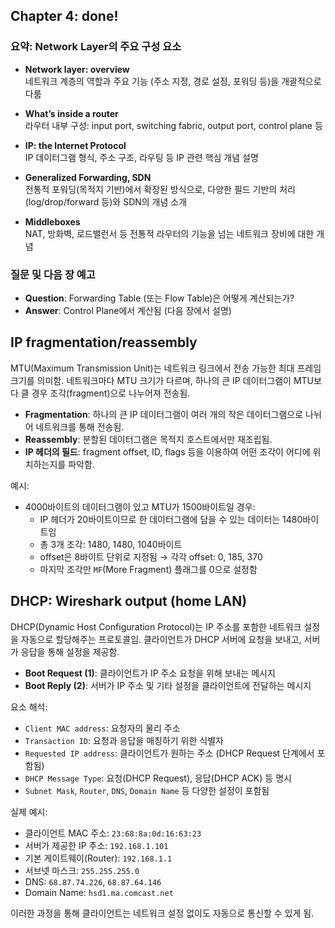 ## Chapter 4: done!

### 요약: Network Layer의 주요 구성 요소
- **Network layer: overview**  
  네트워크 계층의 역할과 주요 기능 (주소 지정, 경로 설정, 포워딩 등)을 개괄적으로 다룸

- **What’s inside a router**  
  라우터 내부 구성: input port, switching fabric, output port, control plane 등

- **IP: the Internet Protocol**  
  IP 데이터그램 형식, 주소 구조, 라우팅 등 IP 관련 핵심 개념 설명

- **Generalized Forwarding, SDN**  
  전통적 포워딩(목적지 기반)에서 확장된 방식으로, 다양한 필드 기반의 처리(log/drop/forward 등)와 SDN의 개념 소개

- **Middleboxes**  
  NAT, 방화벽, 로드밸런서 등 전통적 라우터의 기능을 넘는 네트워크 장비에 대한 개념

### 질문 및 다음 장 예고
- **Question**: Forwarding Table (또는 Flow Table)은 어떻게 계산되는가?
- **Answer**: Control Plane에서 계산됨 (다음 장에서 설명)

## IP fragmentation/reassembly

MTU(Maximum Transmission Unit)는 네트워크 링크에서 전송 가능한 최대 프레임 크기를 의미함. 네트워크마다 MTU 크기가 다르며, 하나의 큰 IP 데이터그램이 MTU보다 클 경우 조각(fragment)으로 나누어져 전송됨.

- **Fragmentation**: 하나의 큰 IP 데이터그램이 여러 개의 작은 데이터그램으로 나뉘어 네트워크를 통해 전송됨. 
- **Reassembly**: 분할된 데이터그램은 목적지 호스트에서만 재조립됨.
- **IP 헤더의 필드**: fragment offset, ID, flags 등을 이용하여 어떤 조각이 어디에 위치하는지를 파악함.

예시:
- 4000바이트의 데이터그램이 있고 MTU가 1500바이트일 경우:
  - IP 헤더가 20바이트이므로 한 데이터그램에 담을 수 있는 데이터는 1480바이트임
  - 총 3개 조각: 1480, 1480, 1040바이트
  - offset은 8바이트 단위로 지정됨 → 각각 offset: 0, 185, 370
  - 마지막 조각만 `MF`(More Fragment) 플래그를 0으로 설정함

## DHCP: Wireshark output (home LAN)

DHCP(Dynamic Host Configuration Protocol)는 IP 주소를 포함한 네트워크 설정을 자동으로 할당해주는 프로토콜임. 클라이언트가 DHCP 서버에 요청을 보내고, 서버가 응답을 통해 설정을 제공함.

- **Boot Request (1)**: 클라이언트가 IP 주소 요청을 위해 보내는 메시지
- **Boot Reply (2)**: 서버가 IP 주소 및 기타 설정을 클라이언트에 전달하는 메시지

요소 해석:
- `Client MAC address`: 요청자의 물리 주소
- `Transaction ID`: 요청과 응답을 매칭하기 위한 식별자
- `Requested IP address`: 클라이언트가 원하는 주소 (DHCP Request 단계에서 포함됨)
- `DHCP Message Type`: 요청(DHCP Request), 응답(DHCP ACK) 등 명시
- `Subnet Mask`, `Router`, `DNS`, `Domain Name` 등 다양한 설정이 포함됨

실제 예시:
- 클라이언트 MAC 주소: `23:68:8a:0d:16:63:23`
- 서버가 제공한 IP 주소: `192.168.1.101`
- 기본 게이트웨이(Router): `192.168.1.1`
- 서브넷 마스크: `255.255.255.0`
- DNS: `68.87.74.226`, `68.87.64.146`
- Domain Name: `hsd1.ma.comcast.net`

이러한 과정을 통해 클라이언트는 네트워크 설정 없이도 자동으로 통신할 수 있게 됨.
